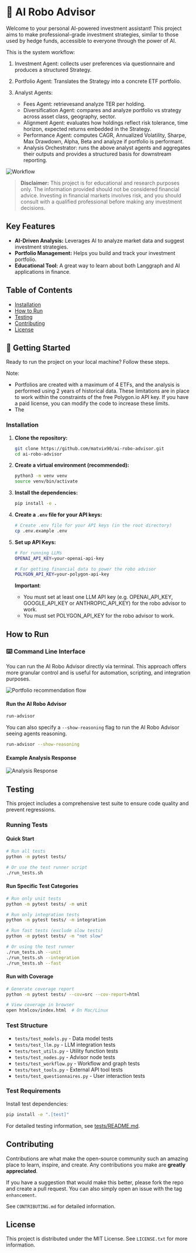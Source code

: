 # 🤖 AI Robo Advisor

Welcome to your personal AI-powered investment assistant! This project aims to make professional-grade investment strategies, similar to those used by hedge funds, accessible to everyone through the power of AI.

This is the system workflow:

1. Investment Agent: collects user preferences via questionnaire and produces a structured Strategy.

2. Portfolio Agent: Translates the Strategy into a concrete ETF portfolio.

3. Analyst Agents:
    - Fees Agent: retrievesand analyze TER per holding.
    - Diversification Agent: compares and analyze portfolio vs strategy across asset class, geography, sector.
    - Alignment Agent: evaluates how holdings reflect risk tolerance, time horizon, expected returns embedded in the Strategy.
    - Performance Agent: computes CAGR, Annualized Volatility, Sharpe, Max Drawdown, Alpha, Beta and analyze if portfolio is performant.
    - Analysis Orchestrator: runs the above analyst agents and aggregates their outputs and provides a structured basis for downstream reporting.

![Workflow](assets/workflow.png)

> **Disclaimer:** This project is for educational and research purposes only. The information provided should not be considered financial advice. Investing in financial markets involves risk, and you should consult with a qualified professional before making any investment decisions.

## Key Features

*   **AI-Driven Analysis:** Leverages AI to analyze market data and suggest investment strategies.
*   **Portfolio Management:** Helps you build and track your investment portfolio.
*   **Educational Tool:** A great way to learn about both Langgraph and AI applications in finance.

## Table of Contents
- [Installation](#installation)
- [How to Run](#how-to-run)
- [Testing](#testing)
- [Contributing](#contributing)
- [License](#license)

## 🚀 Getting Started

Ready to run the project on your local machine? Follow these steps.

Note: 
- Portfolios are created with a maximum of 4 ETFs, and the analysis is performed using 2 years of historical data. These limitations are in place to work within the constraints of the free Polygon.io API key. If you have a paid license, you can modify the code to increase these limits.
- The  

### Installation

1.  **Clone the repository:**
    ```bash
    git clone https://github.com/matvix90/ai-robo-advisor.git
    cd ai-robo-advisor
    ```

2.  **Create a virtual environment (recommended):**
    ```bash
    python3 -m venv venv
    source venv/bin/activate
    ```

3.  **Install the dependencies:**
    ```bash
    pip install -e .
    ```

4. **Create a `.env` file for your API keys:**
    ```bash
    # Create .env file for your API keys (in the root directory)
    cp .env.example .env
    ```

5.  **Set up API Keys:**
    ```bash
    # For running LLMs
    OPENAI_API_KEY=your-openai-api-key

    # For getting financial data to power the robo advisor
    POLYGON_API_KEY=your-polygon-api-key
    ```

    **Important**: 
    - You must set at least one LLM API key (e.g. OPENAI_API_KEY, GOOGLE_API_KEY or ANTHROPIC_API_KEY) for the robo advisor to work.
    - You must set POLYGON_API_KEY for the robo advisor to work.

## How to Run

### ⌨️ Command Line Interface
You can run the AI Robo Advisor directly via terminal. This approach offers more granular control and is useful for automation, scripting, and integration purposes.

![Portfolio recommendation flow](assets/portfolio-response.png)

#### Run the AI Robo Advisor
```bash
run-advisor
```

You can also specify a `--show-reasoning` flag to run the AI Robo Advisor seeing agents reasoning.

```bash
run-advisor --show-reasoning
```

#### Example Analysis Response
![Analysis Response](assets/analysis-response.png)

## Testing

This project includes a comprehensive test suite to ensure code quality and prevent regressions.

### Running Tests

#### Quick Start

```bash
# Run all tests
python -m pytest tests/

# Or use the test runner script
./run_tests.sh
```

#### Run Specific Test Categories

```bash
# Run only unit tests
python -m pytest tests/ -m unit

# Run only integration tests
python -m pytest tests/ -m integration

# Run fast tests (exclude slow tests)
python -m pytest tests/ -m "not slow"

# Or using the test runner
./run_tests.sh --unit
./run_tests.sh --integration
./run_tests.sh --fast
```

#### Run with Coverage

```bash
# Generate coverage report
python -m pytest tests/ --cov=src --cov-report=html

# View coverage in browser
open htmlcov/index.html  # On Mac/Linux
```

### Test Structure

- `tests/test_models.py` - Data model tests
- `tests/test_llm.py` - LLM integration tests
- `tests/test_utils.py` - Utility function tests
- `tests/test_nodes.py` - Advisor node tests
- `tests/test_workflow.py` - Workflow and graph tests
- `tests/test_tools.py` - External API tool tests
- `tests/test_questionnaires.py` - User interaction tests

### Test Requirements

Install test dependencies:

```bash
pip install -e ".[test]"
```

For detailed testing information, see [tests/README.md](tests/README.md).

## Contributing

Contributions are what make the open-source community such an amazing place to learn, inspire, and create. Any contributions you make are **greatly appreciated**.

If you have a suggestion that would make this better, please fork the repo and create a pull request. You can also simply open an issue with the tag  `enhancement`.

See `CONTRIBUTING.md` for detailed information.

## License

This project is distributed under the MIT License. See `LICENSE.txt` for more information.